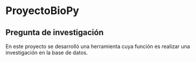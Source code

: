 # ProyectoBioPy

## Pregunta de investigación
En este proyecto se desarrolló una herramienta cuya función es realizar una investigación en la base de datos.
